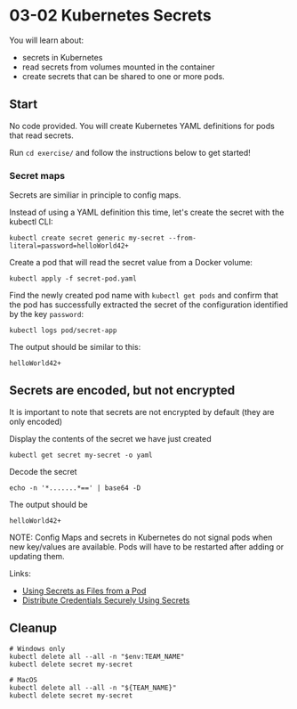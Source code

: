# 03-02 Kubernetes Secrets

You will learn about:

* secrets in Kubernetes
* read secrets from volumes mounted in the container
* create secrets that can be shared to one or more pods.

## Start

No code provided. You will create Kubernetes YAML definitions for pods that read secrets.

Run `cd exercise/` and follow the instructions below to get started!

### Secret maps

Secrets are similiar in principle to config maps.

Instead of using a YAML definition this time, let's create the secret with the kubectl CLI:

```console
kubectl create secret generic my-secret --from-literal=password=helloWorld42+
```

Create a pod that will read the secret value from a Docker volume:

```console
kubectl apply -f secret-pod.yaml
```

Find the newly created pod name with `kubectl get pods` and confirm that the pod has successfully extracted the secret of the configuration identified by the key `password`:

```console
kubectl logs pod/secret-app
```

The output should be similar to this:

```output
helloWorld42+
```
## Secrets are encoded, but not encrypted

It is important to note that secrets are not encrypted by default (they are only encoded)

Display the contents of the secret we have just created
```output
kubectl get secret my-secret -o yaml
```

Decode the secret

```output
echo -n '*.......*==' | base64 -D
```
The output should be

```output
helloWorld42+
```

NOTE: Config Maps and secrets in Kubernetes do not signal pods when new key/values are available. Pods will have to be restarted after adding or updating them.

Links:

* [Using Secrets as Files from a Pod](https://kubernetes.io/docs/concepts/configuration/secret/#using-secrets-as-files-from-a-pod)
* [Distribute Credentials Securely Using Secrets](https://kubernetes.io/docs/tasks/inject-data-application/distribute-credentials-secure/#create-a-secret)

## Cleanup

```console
# Windows only
kubectl delete all --all -n "$env:TEAM_NAME"
kubectl delete secret my-secret

# MacOS
kubectl delete all --all -n "${TEAM_NAME}"
kubectl delete secret my-secret
```
